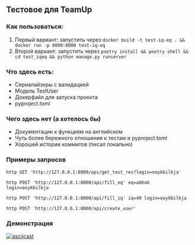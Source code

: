 ## Тестовое для TeamUp

### Как пользоваться:
1) Первый вариант: запустить через ```docker build -t test-iq-eq . && docker run -p 8000:8000 test-iq-eq```
2) Второй вариант: запустить через ```poetry install && poetry shell && cd test_iqeq && python manage.py runserver```

### Что здесь есть:
- Сериалайзеры с валидацией
- Модель TestUser
- Докерфайл для запуска проекта
- pyproject.toml 

### Чего здесь нет (а хотелось бы)
- Документации к функциям на английском
- Чуть более бережного отношения к тестам и pyproject.toml
- Хорошей истории коммитов (писал локально)

### Примеры запросов
```http GET 'http://127.0.0.1:8000/api/get_test_res?login=ooykbilkja'```


```http POST 'http://127.0.0.1:8000/api/fill_eq' eq=аббаб login=ooykbilkja```


```http POST 'http://127.0.0.1:8000/api/fill_iq' iq=40 login=ooykbilkja```


```http POST 'http://127.0.0.1:8000/api/create_user'```

### Демонстрация 

[![asciicast](https://asciinema.org/a/KK34pX13WfU5uwW2yM1IRTK5y.svg)](https://asciinema.org/a/KK34pX13WfU5uwW2yM1IRTK5y)


